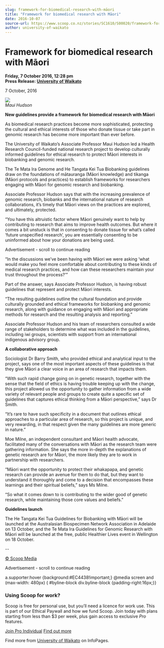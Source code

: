 ```yaml
---
slug: framework-for-biomedical-research-with-māori
title: "Framework for biomedical research with Māori"
date: 2016-10-07
source-url: https://www.scoop.co.nz/stories/SC1610/S00020/framework-for-biomedical-research-with-maori.htm
author: university-of-waikato
---
```

Framework for biomedical research with Māori
============================================

**Friday, 7 October 2016, 12:28 pm**  
**Press Release: [University of Waikato](https://info.scoop.co.nz/University_of_Waikato)**

7 October, 2016

![](http://img.scoop.co.nz/stories/images/1610/a44a0ce7d3793a7a0656.jpeg)  
_Maui Hudson_

**New guidelines provide a framework for biomedical research with Māori**

As biomedical research practices become more sophisticated, protecting the cultural and ethical interests of those who donate tissue or take part in genomic research has become more important than ever before.

The University of Waikato’s Associate Professor Maui Hudson led a Health Research Council-funded national research project to develop culturally informed guidelines for ethical research to protect Māori interests in biobanking and genomic research.

The Te Mata Ira Genome and He Tangata Kei Tua Biobanking guidelines draw on the foundations of mātauranga (Māori knowledge) and tikanga (Māori protocols and practices) to establish frameworks for researchers engaging with Māori for genomic research and biobanking.

Associate Professor Hudson says that with the increasing prevalence of genomic research, biobanks and the international nature of research collaborations, it’s timely that Māori views on the practices are explored, and ultimately, protected.

“You have this altruistic factor where Māori genuinely want to help by contributing to research that aims to improve health outcomes. But where it comes a bit unstuck is that in consenting to donate tissue for what’s called ‘future unspecified research’, you are essentially consenting to be uninformed about how your donations are being used.

Advertisement - scroll to continue reading





“In the discussions we’ve been having with Māori we were asking ‘what would make you feel more comfortable about contributing to these kinds of medical research practices, and how can these researchers maintain your trust throughout the process?’”

Part of the answer, says Associate Professor Hudson, is having robust guidelines that represent and protect Māori interests.

“The resulting guidelines outline the cultural foundation and provide culturally grounded and ethical frameworks for biobanking and genomic research, along with guidance on engaging with Māori and appropriate methods for research and the resulting analysis and reporting.”

Associate Professor Hudson and his team of researchers consulted a wide range of stakeholders to determine what was included in the guidelines, including iwi groups, scientists with support from an international indigenous advisory group.

**A collaborative approach**

Sociologist Dr Barry Smith, who provided ethical and analytical input to the project, says one of the most important aspects of these guidelines is that they give Māori a clear voice in an area of research that impacts them.

“With such rapid change going on in genetic research, together with the sense that the field of ethics is having trouble keeping up with the change, this project allowed us the opportunity to gather information from a wide variety of relevant people and groups to create quite a specific set of guidelines that captures ethical thinking from a Māori perspective,” says Dr Smith.

“It’s rare to have such specificity in a document that outlines ethical approaches to a particular area of research, so this project is unique, and very rewarding, in that respect given the many guidelines are more generic in nature.”

Moe Milne, an independent consultant and Māori health advocate, facilitated many of the conversations with Māori as the research team were gathering information. She says the more in-depth the explanations of genetic research are for Māori, the more likely they are to work in partnership with researchers.

“Māori want the opportunity to protect their whakapapa, and genetic research can provide an avenue for them to do that, but they want to understand it thoroughly and come to a decision that encompasses these learnings and their spiritual beliefs,” says Ms Milne.

“So what it comes down to is contributing to the wider good of genetic research, while maintaining those core values and beliefs."

**Guidelines launch**

The He Tangata Kei Tua Guidelines for Biobanking with Māori will be launched at the Australasian Biospecimen Network Association in Adelaide on 13 October, and the Te Mata Ira Guidelines for Genomic Research with Māori will be launched at the free, public Healthier Lives event in Wellington on 18 October.

\--

  

[© Scoop Media](http://www.scoop.co.nz/about/terms.html)  

Advertisement - scroll to continue reading



a.supporter:hover {background:#EC4438!important;} @media screen and (max-width: 480px) { #byline-block div.byline-block {padding-right:16px;}}

### Using Scoop for work?

Scoop is free for personal use, but you’ll need a licence for work use. This is part of our Ethical Paywall and how we fund Scoop. Join today with plans starting from less than $3 per week, plus gain access to exclusive _Pro_ features.  
  
[Join Pro Individual](https://pro.scoop.co.nz/Individual/?from=ProIn24) [Find out more](https://pro.scoop.co.nz/using-scoop-for-work/?from=ProIn24)

Find more from [University of Waikato](https://info.scoop.co.nz/University_of_Waikato) on InfoPages.